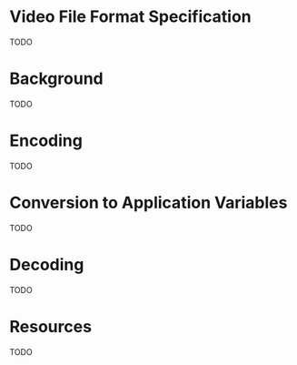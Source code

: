 # Video File Format Specification
TODO

# Background
TODO

# Encoding
TODO

# Conversion to Application Variables
TODO

# Decoding
TODO

# Resources
TODO